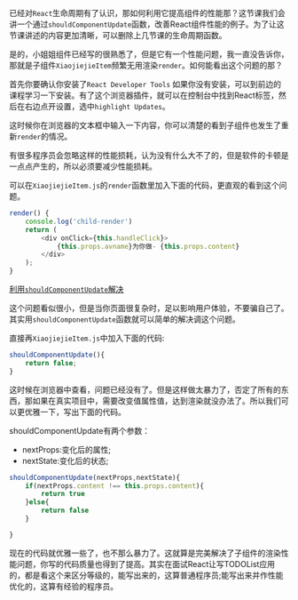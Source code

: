 已经对`React`生命周期有了认识，那如何利用它提高组件的性能那？这节课我们会讲一个通过`shouldComponentUpdate`函数，改善React组件性能的例子。为了让这节课讲述的内容更加清晰，可以删除上几节课的生命周期函数。

是的，小姐姐组件已经写的很熟悉了，但是它有一个性能问题，我一直没告诉你，那就是子组件`XiaojiejieItem`频繁无用渲染`render`。如何能看出这个问题的那？

首先你要确认你安装了`React Developer Tools` 如果你没有安装，可以到前边的课程学习一下安装。有了这个浏览器插件，就可以在控制台中找到React标签，然后在右边点开设置，选中`highlight Updates`。

这时候你在浏览器的文本框中输入一下内容，你可以清楚的看到子组件也发生了重新`render`的情况。

有很多程序员会忽略这样的性能损耗，认为没有什么大不了的，但是软件的卡顿是一点点产生的，所以必须要减少性能损耗。

可以在`XiaojiejieItem.js`的`render`函数里加入下面的代码，更直观的看到这个问题。

```javascript
render() { 
    console.log('child-render')
    return ( 
        <div onClick={this.handleClick}>
            {this.props.avname}为你做- {this.props.content}
        </div>
    );
}
```

[利用`shouldComponentUpdate`解决](http://www.jspang.com/detailed?id=46#toc381)

这个问题看似很小，但是当你页面很复杂时，足以影响用户体验，不要骗自己了。其实用`shouldComponentUpdate`函数就可以简单的解决调这个问题。

直接再`XiaojiejieItem.js`中加入下面的代码:

```javascript
shouldComponentUpdate(){
    return false;
}
```

这时候在浏览器中查看，问题已经没有了。但是这样做太暴力了，否定了所有的东西，那如果在真实项目中，需要改变值属性值，达到渲染就没办法了。所以我们可以更优雅一下，写出下面的代码。

shouldComponentUpdate有两个参数：

- nextProps:变化后的属性;
- nextState:变化后的状态;

```javascript
shouldComponentUpdate(nextProps,nextState){
    if(nextProps.content !== this.props.content){
        return true
    }else{
        return false
    }

}
```

现在的代码就优雅一些了，也不那么暴力了。这就算是完美解决了子组件的渲染性能问题，你写的代码质量也得到了提高。其实在面试React让写TODOList应用的，都是看这个来区分等级的，能写出来的，这算普通程序员;能写出来并作性能优化的，这算有经验的程序员。